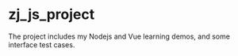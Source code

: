 # zj_js_project
The project includes my Nodejs and Vue learning demos, and some interface test cases.
